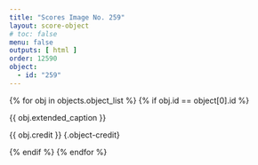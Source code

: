 ```yaml
---
title: "Scores Image No. 259"
layout: score-object
# toc: false
menu: false
outputs: [ html ]
order: 12590
object:
  - id: "259"
---
```


{% for obj in objects.object_list %}
{% if obj.id == object[0].id %}

{{ obj.extended_caption }}

{{ obj.credit }} {.object-credit}

{% endif %}
{% endfor %}
